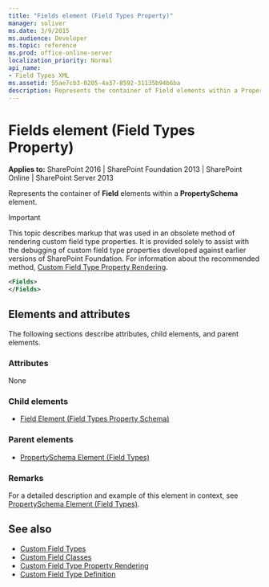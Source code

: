 ```yaml
---
title: "Fields element (Field Types Property)"
manager: soliver
ms.date: 3/9/2015
ms.audience: Developer
ms.topic: reference
ms.prod: office-online-server
localization_priority: Normal
api_name:
- Field Types XML
ms.assetid: 55ae7cb3-0205-4a37-8592-31135b94b6ba
description: Represents the container of Field elements within a PropertySchema element. 
---
```


# Fields element (Field Types Property)

**Applies to:** SharePoint 2016 | SharePoint Foundation 2013 | SharePoint Online | SharePoint Server 2013

Represents the container of **Field** elements within a **PropertySchema** element. 

> [!IMPORTANT]
> This topic describes markup that was used in an obsolete method of rendering custom field type properties. It is provided solely to assist with the debugging of custom field type properties developed against earlier versions of SharePoint Foundation. For information about the recommended method, [Custom Field Type Property Rendering](http://msdn.microsoft.com/library/a959ad5b-6f3a-462c-80b9-e2d00bb0d62a%28Office.15%29.aspx). 
  
```XML
<Fields>
</Fields>
```

## Elements and attributes

The following sections describe attributes, child elements, and parent elements.

### Attributes

None
   
### Child elements

- [Field Element (Field Types Property Schema)](field-element-field-types-property-schema.md)
   
### Parent elements

- [PropertySchema Element (Field Types)](propertyschema-element-field-types.md)
   
### Remarks

For a detailed description and example of this element in context, see [PropertySchema Element (Field Types)](propertyschema-element-field-types.md).  
  
## See also

- [Custom Field Types](http://msdn.microsoft.com/library/1345b345-226d-443a-918f-af123a3c7b13%28Office.15%29.aspx)  
- [Custom Field Classes](http://msdn.microsoft.com/library/436a9d9b-7a6f-4e8f-86e8-f42ded85c069%28Office.15%29.aspx)  
- [Custom Field Type Property Rendering](http://msdn.microsoft.com/library/a959ad5b-6f3a-462c-80b9-e2d00bb0d62a%28Office.15%29.aspx)  
- [Custom Field Type Definition](http://msdn.microsoft.com/library/b3315997-671f-4c29-9518-48cc4592f205%28Office.15%29.aspx)

